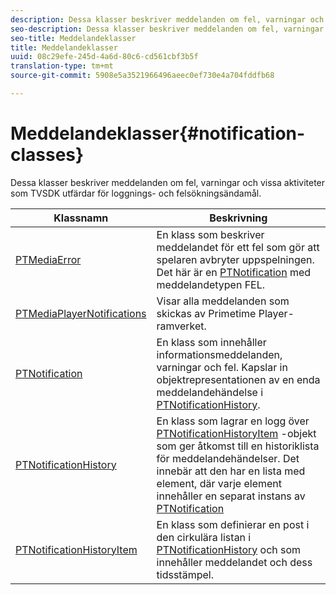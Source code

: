 ```yaml
---
description: Dessa klasser beskriver meddelanden om fel, varningar och vissa aktiviteter som TVSDK utfärdar för loggnings- och felsökningsändamål.
seo-description: Dessa klasser beskriver meddelanden om fel, varningar och vissa aktiviteter som TVSDK utfärdar för loggnings- och felsökningsändamål.
seo-title: Meddelandeklasser
title: Meddelandeklasser
uuid: 08c29efe-245d-4a6d-80c6-cd561cbf3b5f
translation-type: tm+mt
source-git-commit: 5908e5a3521966496aeec0ef730e4a704fddfb68

---
```



# Meddelandeklasser{#notification-classes}

Dessa klasser beskriver meddelanden om fel, varningar och vissa aktiviteter som TVSDK utfärdar för loggnings- och felsökningsändamål.

| Klassnamn | Beskrivning |
|---|---|
| [PTMediaError](https://help.adobe.com/en_US/primetime/api/psdk/appledoc/Classes/PTMediaError.html) | En klass som beskriver meddelandet för ett fel som gör att spelaren avbryter uppspelningen. Det här är en [PTNotification](https://help.adobe.com/en_US/primetime/api/psdk/appledoc/Classes/PTNotification.html) med meddelandetypen FEL. |
| [PTMediaPlayerNotifications](https://help.adobe.com/en_US/primetime/api/psdk/appledoc/Classes/PTMediaPlayerNotifications.html) | Visar alla meddelanden som skickas av Primetime Player-ramverket. |
| [PTNotification](https://help.adobe.com/en_US/primetime/api/psdk/appledoc/Classes/PTNotification.html) | En klass som innehåller informationsmeddelanden, varningar och fel. Kapslar in objektrepresentationen av en enda meddelandehändelse i [PTNotificationHistory](https://help.adobe.com/en_US/primetime/api/psdk/appledoc/Classes/PTNotificationHistory.html). |
| [PTNotificationHistory](https://help.adobe.com/en_US/primetime/api/psdk/appledoc/Classes/PTNotificationHistory.html) | En klass som lagrar en logg över [PTNotificationHistoryItem](https://help.adobe.com/en_US/primetime/api/psdk/appledoc/Classes/PTNotificationHistoryItem.html) -objekt som ger åtkomst till en historiklista för meddelandehändelser. Det innebär att den har en lista med element, där varje element innehåller en separat instans av [PTNotification](https://help.adobe.com/en_US/primetime/api/psdk/appledoc/Classes/PTNotification.html) |
| [PTNotificationHistoryItem](https://help.adobe.com/en_US/primetime/api/psdk/appledoc/Classes/PTNotificationHistoryItem.html) | En klass som definierar en post i den cirkulära listan i [PTNotificationHistory](https://help.adobe.com/en_US/primetime/api/psdk/appledoc/Classes/PTNotificationHistory.html) och som innehåller meddelandet och dess tidsstämpel. |

